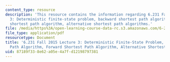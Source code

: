 ```yaml
---
content_type: resource
description: 'This resource contains the information regarding 6.231 Fall 2015 lecture
  3: Deterministic finite-state problem, backward shortest path algorithm, forward
  shortest path algorithm, alternative shortest path algorithms.'
file: /media/https%3A/open-learning-course-data-rc.s3.amazonaws.com/6-231-dynamic-programming-and-stochastic-control-fall-2015/87189f338e62a05e4a7fd12198797381_MIT6_231F15_Lec3.pdf
file_type: application/pdf
resourcetype: Document
title: '6.231 Fall 2015 Lecture 3: Deterministic Finite-State Problem, Backward Shortest
  Path Algorithm, Forward Shortest Path Algorithm, Alternative Shortest Path Algorithms'
uid: 87189f33-8e62-a05e-4a7f-d12198797381
---
```

